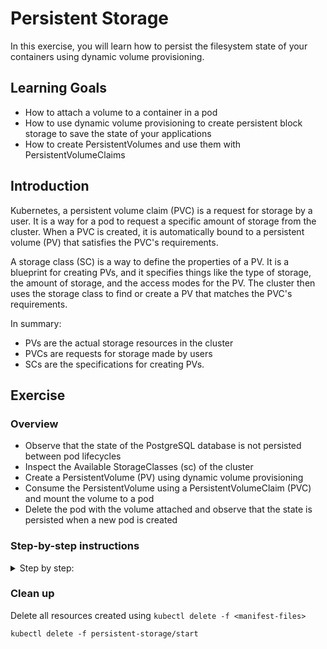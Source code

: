 # Persistent Storage

In this exercise, you will learn how to persist the filesystem state of your containers using
dynamic volume provisioning.

## Learning Goals

- How to attach a volume to a container in a pod
- How to use dynamic volume provisioning to create persistent block storage to save the
  state of your applications
- How to create PersistentVolumes and use them with PersistentVolumeClaims

## Introduction

Kubernetes, a persistent volume claim (PVC) is a request for storage by a user. It is a way for a
pod to request a specific amount of storage from the cluster. When a PVC is created, it is
automatically bound to a persistent volume (PV) that satisfies the PVC's requirements.

A storage class (SC) is a way to define the properties of a PV. It is a blueprint for creating PVs,
and it specifies things like the type of storage, the amount of storage, and the access modes for
the PV. The cluster then uses the storage class to find or create a PV that matches the PVC's
requirements.

In summary:

- PVs are the actual storage resources in the cluster
- PVCs are requests for storage made by users
- SCs are the specifications for creating PVs.

## Exercise

### Overview

- Observe that the state of the PostgreSQL database is not persisted between pod lifecycles
- Inspect the Available StorageClasses (sc) of the cluster
- Create a PersistentVolume (PV) using dynamic volume provisioning
- Consume the PersistentVolume using a PersistentVolumeClaim (PVC) and mount the volume to a pod
- Delete the pod with the volume attached and observe that the state is persisted when a new pod is created

### Step-by-step instructions

<details>
<summary>
Step by step:
</summary>

### Observe that the state of the PostgreSQL database is not persisted between pod lifecycles

Deploy the manifests located in `persistent-storage/start`

> :bulb: If you have resources already deployed from a previous exercise, you might want to clean
> them up first.

- Open the frontend webpage in your browser.
- Observe that the frontend reports that it is connected to the database.
- Add some quotes. We will need them later to test persistence
- Retrieve all of the quotes, and observe that your quotes are part of the retrieved quotes.
- Now delete the postgres pod using `kubectl delete pod <pod-name>`
- In the frontend webpage, retrieve quotes, and observe that you now only get the default 5 quotes
  from the database.

What we have observed here is that the state of our database is not persisted between pod lifecycles!
To fix this, we need to persist the filesystem state of our database container to a `volume`.

### Inspect the Available StorageClasses (sc) of the cluster

Use `kubectl` to get the available `StorageClasses` in the cluster, the shortname for `StorageClass`
is `sc`:

```shell
kubectl get StorageClasses
```

Expected output:

```shell
NAME   PROVISIONER             RECLAIMPOLICY   VOLUMEBINDINGMODE      ALLOWVOLUMEEXPANSION   AGE
gp2    kubernetes.io/aws-ebs   Delete          WaitForFirstConsumer   false                  3h43m
gp3    ebs.csi.aws.com         Delete          WaitForFirstConsumer   false                  3h29m
```

We see that we indeed have a `StorageClass` available and ready for use!

<details>

<summary>:bulb: What do the columns mean?</summary>

The output of the `kubectl get sc` command provides some useful information about the StorageClass:

- `PROVISIONER` The underlying storage provider, in this case `AWS EBS` (Elastic Block Storage)
- `RECLAIMPOLICY` What will happen with the volume when the `PersistentVolume` resource is deleted,
  in this case `Delete` will delete the block storage.
- `VOLUMEBINDINGMODE` specifies how to provision the actual volume, `WaitForFirstConsumer` will
  provision the actual volume object once there is a matching claim.
- `ALLOWVOLUMEEXPANSION` defines whether a volume can be expanded in size at a later point in time.

</details>

### Create a PersistentVolume (PV) using dynamic volume provisioning

Let's create a `PersistentVolume` (PV)!

While we could create a manifest for a `PersistentVolume` manually, we will not do that in this exercise.

In practice, we will almost always create a `PersistentVolume` by creating a `PersistentVolumeClaim`,
which uses a `StorageClass` to create the actual volume.

Create a new file `persistent-storage/start/postgres-pvc.yaml`

Copy and paste the below boilerplate yaml to the new file:

```yaml
apiVersion:
kind:
metadata:
  name:
spec:
  storageClassName:
  accessModes:
    -
  resources:
    requests:
      storage:
```

Next we fill in the values:

- The `apiVersion` should be `v1`
- The `kind` is `PersistentVolumeClaim`
- The `metadata.name` should be `postgres-pvc`
- From the previous section, we know that we have one or two `StorageClass` available, so we should
  choose one of them. "gp3" is faster and cheaper than "gp2" in AWS, so let's go with that by
  setting `spec.storageClassName` to `"gp3"` (with quotes)
- The `spec.accessModes` list should contain one item with the value `ReadWriteOnce`
- the `spec.resources.requests.storage` is the size of the volume in Gibibytes (Gi), set it to `5Gi`

<details>
<summary>The finished manifest should look like this</summary>

```yaml
apiVersion: v1
kind: PersistentVolumeClaim
metadata:
  name: postgres-pvc
spec:
  storageClassName: "gp3"
  accessModes:
    - ReadWriteOnce
  resources:
    requests:
      storage: 5Gi
```

</details>

Apply your new `PersistentVolumeClaim` with `kubectl apply`:

```shell
kubectl apply -f persistent-storage/start/postgres-pvc.yaml
```

Expected output:

```text
persistentvolumeclaim/postgres-pvc created
```

Check that the `PersistentVolumeClaim` was created using `kubectl get`:

```shell
kubectl get persistentvolumeclaim
```

Expected output:

```text
NAME           STATUS    VOLUME   CAPACITY   ACCESS MODES   STORAGECLASS   AGE
postgres-pvc   Pending                                      gp3            3m19s
```

Check if a `PersistentVolume` was created using `kubectl get`:

```shell
kubectl get persistentvolume
```

Expected output

```text
No resources found
```

> :bulb: `PersistentVolumes` objects are `cluster-wide`, ie, "not-namespaced", so you might see
> `PersistentVolumes` belonging to other users.

We expect that a PersistentVolume has not been created _yet._

As we can see in the `kubectl get persistentvolumeclaim` output above, our `PersistentVolumeClaim`
is in the `Pending` status.

This is because the `VOLUMEBINDINGMODE` of the StorageClass is set to `WaitForFirstConsumer`, as we
saw in the previous section.

`WaitForFirstConsumer` will not create the actual volume object until it is used by a pod.

> :bulb: The reason you might not want to always create volumes as soon as `pvc` objects are
> created is to reduce costs, by not creating resources that are not used before they are attached
> to a pod.

Let's attach the PersistentVolumeClaim to our postgres pod!

### Consume the PersistentVolume using a PersistentVolumeClaim (PVC) and mount the volume to a pod

Open the postgres deployment manifest in your text editor `persistent-storage/start/postgres-deployment.yaml`.

In the `spec.template.spec` add the following section:

```yaml
    ...
    spec:
      volumes:
        - name:
          persistentVolumeClaim:
            claimName:
      ...
```

Add the values to the snippet:

- `spec.template.spec.volumes[0].name` is the name we will reference when we mount the volume to a
  container in a moment. Set it to `postgres-pvc`.
- `spec.template.spec.volumes[0].persistentVolumeClaim.claimName` is the `name` of the
  `PersistentVolumeClaim` we have created above, set it to the name you used, e.g., `postgres-pvc`.

> :bulb: In this case, the volume name and reference to the `pvc` name are the same; this is
> coincidental, and they can be different.

<details>
<summary>How the finished manifest should look</summary>

```yaml
apiVersion: apps/v1
kind: Deployment
metadata:
  ...
spec:
  ...
  template:
    metadata:
      ...
    spec:
      volumes:
        - name: postgres-pvc # name we can reference below in container
          persistentVolumeClaim:
            claimName: postgres-pvc # name of the actual pvc
      containers:
      ...
```

</details>

Next, we mount the volume we have defined to the postgres container:

In the deployment manifest file, add the following section to the postgres container spec, e.g., `spec.template.spec.containers[0].volumeMounts`

```yaml
volumeMounts:
  - name:
    mountPath:
    subPath:
```

Fill in the values:

- `name` should be the name we specified above when we declared the available volumes.
  In this case, this should be `postgres-pvc`
- `mountPath` is the path in the container to mount the volume to. For postgres, the database state is
  stored to the path `/var/lib/postgresql/data`
- `subPath` should be `postgres`, and specifies a directory to be created within the volume. We need
  this because of a quirk with combining `AWS EBS` with Postgres. (If you are curious, why:
  <https://stackoverflow.com/a/51174380>)

<details>
<summary>The finished manifest should look like this</summary>

```yaml
apiVersion: apps/v1
kind: Deployment
metadata:
  ...
spec:
  ...
  template:
    metadata:
      ...
    spec:
      volumes:
        - name: postgres-pvc # name we can reference below in container
          persistentVolumeClaim:
            claimName: postgres-pvc # name of the actual PVC
      containers:
        - image: docker.io/library/postgres:14.3
          name: postgres
          ...
          env:
            ...
          volumeMounts:
            - name: postgres-pvc
              mountPath: /var/lib/postgresql/data
              subPath: postgres
```

</details>

Apply the changes to the PostgreSQL deployment using `kubectl apply`:

```shell
kubectl apply -f persistent-storage/start/postgres-deployment
```

Expected output:

```text
deployment.apps/postgres configured
```

Observe that the `PersistentVolume` is now created:

```shell
kubectl get persistentvolumeclaims,persistentvolumes
```

Expected output:

```text
NAME                                 STATUS   VOLUME                                     CAPACITY   ACCESS MODES   STORAGECLASS   VOLUMEATTRIBUTESCLASS   AGE
persistentvolumeclaim/postgres-pvc   Bound    pvc-60e5235b-e2bb-4d71-9136-3901ca4dece9   5Gi        RWO            gp3            <unset>                 3m55s

NAME                                                        CAPACITY   ACCESS MODES   RECLAIM POLICY   STATUS   CLAIM                                                STORAGECLASS   VOLUMEATTRIBUTESCLASS   REASON   AGE
persistentvolume/pvc-00e46d16-c3a8-4b4c-8ccd-aaef24970f01   25Gi       RWO            Delete           Bound    code-server-workstations/coder-home-workstation-7    gp3            <unset>                          8d
persistentvolume/pvc-016b6e52-0dd5-4285-be5e-684128d0d2a1   25Gi       RWO            Delete           Bound    code-server-workstations/coder-home-workstation-56   gp3            <unset>                          8d
persistentvolume/pvc-02a003e1-2e97-410c-9499-ffe1ae982713   25Gi       RWO            Delete           Bound    code-server-workstations/coder-home-workstation-60   gp3            <unset>                          8d
persistentvolume/pvc-02d94c4e-556e-4f18-b3cf-dce6aa866016   25Gi       RWO            Delete           Bound    code-server-workstations/coder-home-workstation-59   gp3            <unset>                          8d
persistentvolume/pvc-045d9e12-3666-4666-9c47-011066cf4ab7   25Gi       RWO            Delete           Bound    code-server-workstations/coder-home-workstation-39   gp3            <unset>                          8d
persistentvolume/pvc-0aa311ea-7ec6-466b-ad6f-e78ac4bdca48   25Gi       RWO            Delete           Bound    code-server-workstations/coder-home-workstation-73   gp3            <unset>                          8d
persistentvolume/pvc-11f71f9c-a63f-4af7-a0ca-b970f0e119c0   25Gi       RWO            Delete           Bound    code-server-workstations/coder-home-workstation-45   gp3            <unset>                          8d
persistentvolume/pvc-1251ec6e-bd77-44b7-b718-98a1f2f1451c   25Gi       RWO            Delete           Bound    code-server-workstations/coder-home-workstation-64   gp3            <unset>                          8d
persistentvolume/pvc-1543a4ec-2565-43e9-b343-8d4c48468475   25Gi       RWO            Delete           Bound    code-server-workstations/coder-home-workstation-11   gp3            <unset>                          8d
persistentvolume/pvc-15683509-945a-42a3-a37b-7a5a6e967439   25Gi       RWO            Delete           Bound    code-server-workstations/coder-home-workstation-65   gp3            <unset>                          8d
persistentvolume/pvc-15a06ade-2da8-421a-99d3-2069e2b6c196   25Gi       RWO            Delete           Bound    code-server-workstations/coder-home-workstation-76   gp3            <unset>                          8d
persistentvolume/pvc-16c167ad-1933-4bdf-a93f-ec4f18267d90   25Gi       RWO            Delete           Bound    code-server-workstations/coder-home-workstation-42   gp3            <unset>                          8d
persistentvolume/pvc-1a19f657-9057-4e7a-ad79-12a02d374f82   25Gi       RWO            Delete           Bound    code-server-workstations/coder-home-workstation-17   gp3            <unset>                          8d
persistentvolume/pvc-1e302766-f772-44fa-85e6-b920c436897a   25Gi       RWO            Delete           Bound    code-server-workstations/coder-home-workstation-0    gp3            <unset>                          8d
persistentvolume/pvc-1e697605-f0aa-42ee-b30e-d53dfd6caa2b   25Gi       RWO            Delete           Bound    code-server-workstations/coder-home-workstation-20   gp3            <unset>                          8d
persistentvolume/pvc-1fff9f26-6be9-4c17-accf-88a00207cbcd   25Gi       RWO            Delete           Bound    code-server-workstations/coder-home-workstation-34   gp3            <unset>                          8d
persistentvolume/pvc-22470c21-2fca-42c4-9e1c-a06be4ddf7ad   25Gi       RWO            Delete           Bound    code-server-workstations/coder-home-workstation-53   gp3            <unset>                          8d
persistentvolume/pvc-24ea8c05-8bdb-485b-8541-3eb67d2de012   25Gi       RWO            Delete           Bound    code-server-workstations/coder-home-workstation-4    gp3            <unset>                          8d
persistentvolume/pvc-2a99943d-b33a-4e70-bedf-c76a4470dde1   25Gi       RWO            Delete           Bound    code-server-workstations/coder-home-workstation-84   gp3            <unset>                          8d
persistentvolume/pvc-2cb0beda-b70a-4801-b1b2-2cb05d851837   25Gi       RWO            Delete           Bound    code-server-workstations/coder-home-workstation-62   gp3            <unset>                          8d
persistentvolume/pvc-2ee41664-c2f7-46ac-a509-23dd905fb548   25Gi       RWO            Delete           Bound    code-server-workstations/coder-home-workstation-24   gp3            <unset>                          8d
persistentvolume/pvc-3068b592-6f5c-40af-8f66-2f954e591bcf   5Gi        RWO            Delete           Bound    student-76/postgres-pvc                              gp3            <unset>                          5m53s
persistentvolume/pvc-33c97802-67b5-483b-a8e8-d80884ec1196   25Gi       RWO            Delete           Bound    code-server-workstations/coder-home-workstation-29   gp3            <unset>                          8d
persistentvolume/pvc-3535a091-be7f-449b-8989-d148b70852d7   25Gi       RWO            Delete           Bound    code-server-workstations/coder-home-workstation-67   gp3            <unset>                          8d
persistentvolume/pvc-3792c72a-695a-4d68-9027-180963099f30   25Gi       RWO            Delete           Bound    code-server-workstations/coder-home-workstation-46   gp3            <unset>                          8d
persistentvolume/pvc-39ffeb2e-e62f-4dbe-8e2f-62a508467ed8   25Gi       RWO            Delete           Bound    code-server-workstations/coder-home-workstation-48   gp3            <unset>                          8d
persistentvolume/pvc-3b89ae32-81b0-44eb-bc21-bd836f573bf3   25Gi       RWO            Delete           Bound    code-server-workstations/coder-home-workstation-63   gp3            <unset>                          8d
persistentvolume/pvc-3ceef6f6-e4cc-4d5a-b03d-47b2bba6790f   25Gi       RWO            Delete           Bound    code-server-workstations/coder-home-workstation-55   gp3            <unset>                          8d
persistentvolume/pvc-3d8a2aad-22f2-4695-a386-90319679bc01   25Gi       RWO            Delete           Bound    code-server-workstations/coder-home-workstation-70   gp3            <unset>                          8d
persistentvolume/pvc-3f19b19a-19f3-4bcd-be6f-4e91d7259ee9   25Gi       RWO            Delete           Bound    code-server-workstations/coder-home-workstation-2    gp3            <unset>                          8d
persistentvolume/pvc-41c1411b-f01f-4f6e-872b-3cf15243b59e   25Gi       RWO            Delete           Bound    code-server-workstations/coder-home-workstation-41   gp3            <unset>                          8d
persistentvolume/pvc-42be04f9-d366-4422-8362-10b94e8a637a   25Gi       RWO            Delete           Bound    code-server-workstations/coder-home-workstation-21   gp3            <unset>                          8d
persistentvolume/pvc-4ef28400-5fe4-414f-bde4-4ad7bf85f67f   25Gi       RWO            Delete           Bound    code-server-workstations/coder-home-workstation-68   gp3            <unset>                          8d
persistentvolume/pvc-503543a6-2605-4774-852a-b5a113cc53f5   25Gi       RWO            Delete           Bound    code-server-workstations/coder-home-workstation-15   gp3            <unset>                          8d
persistentvolume/pvc-50391d8c-aecb-4846-bfa3-d7fef0d3b2fd   25Gi       RWO            Delete           Bound    code-server-workstations/coder-home-workstation-52   gp3            <unset>                          8d
persistentvolume/pvc-574f3e6a-d7fd-4aad-a883-060b3a96d020   25Gi       RWO            Delete           Bound    code-server-workstations/coder-home-workstation-50   gp3            <unset>                          8d
persistentvolume/pvc-5a245381-a2bc-4eb5-ba57-2da4c3b369c8   5Gi        RWO            Delete           Bound    default/postgres-pvc                                 gp3            <unset>                          8d
persistentvolume/pvc-5b78be48-effc-43a7-b97d-315647117934   25Gi       RWO            Delete           Bound    code-server-workstations/coder-home-workstation-25   gp3            <unset>                          8d
persistentvolume/pvc-5cfac69b-2987-41e9-a31d-64977c114be6   25Gi       RWO            Delete           Bound    code-server-workstations/coder-home-workstation-23   gp3            <unset>                          8d
persistentvolume/pvc-60a6bab6-d141-46c5-a5d9-ce4180cb0a67   25Gi       RWO            Delete           Bound    code-server-workstations/coder-home-workstation-57   gp3            <unset>                          8d
persistentvolume/pvc-60e5235b-e2bb-4d71-9136-3901ca4dece9   5Gi        RWO            Delete           Bound    student-19/postgres-pvc                              gp3            <unset>                          14s
persistentvolume/pvc-626158a5-6acc-41f3-a2f4-7d613dd426dd   25Gi       RWO            Delete           Bound    code-server-workstations/coder-home-workstation-79   gp3            <unset>                          8d
persistentvolume/pvc-6499594c-af86-4b63-bc01-5f5c886db94b   25Gi       RWO            Delete           Bound    code-server-workstations/coder-home-workstation-78   gp3            <unset>                          8d
persistentvolume/pvc-66056829-2e5d-49eb-be99-119ee33aa3cd   25Gi       RWO            Delete           Bound    code-server-workstations/coder-home-workstation-27   gp3            <unset>                          8d
persistentvolume/pvc-68780327-7dff-473b-91db-0da48068cc97   25Gi       RWO            Delete           Bound    code-server-workstations/coder-home-workstation-51   gp3            <unset>                          8d
persistentvolume/pvc-69cbb582-0cfc-4032-ac2c-2a762f0541eb   25Gi       RWO            Delete           Bound    code-server-workstations/coder-home-workstation-82   gp3            <unset>                          8d
persistentvolume/pvc-69ff0d85-7707-4707-93cd-25282c7b51aa   25Gi       RWO            Delete           Bound    code-server-workstations/coder-home-workstation-6    gp3            <unset>                          8d
persistentvolume/pvc-6d3194e3-43ff-4cc4-9768-37eee336e0ca   25Gi       RWO            Delete           Bound    code-server-workstations/coder-home-workstation-83   gp3            <unset>                          8d
persistentvolume/pvc-70a366a2-8e74-42ba-bf65-60c329426df5   25Gi       RWO            Delete           Bound    code-server-workstations/coder-home-workstation-32   gp3            <unset>                          8d
persistentvolume/pvc-70bd719a-5568-40cd-8887-6ca16a1cd033   25Gi       RWO            Delete           Bound    code-server-workstations/coder-home-workstation-22   gp3            <unset>                          8d
persistentvolume/pvc-70e1d13b-652d-4d00-aa61-f25ed9ec5c6c   25Gi       RWO            Delete           Bound    code-server-workstations/coder-home-workstation-10   gp3            <unset>                          8d
persistentvolume/pvc-790e4b48-75ab-4134-b5a0-215777ab5535   25Gi       RWO            Delete           Bound    code-server-workstations/coder-home-workstation-61   gp3            <unset>                          8d
persistentvolume/pvc-7b82b1c3-d2d6-4ffd-81f2-13083748db22   25Gi       RWO            Delete           Bound    code-server-workstations/coder-home-workstation-12   gp3            <unset>                          8d
persistentvolume/pvc-7fb97a98-ed1c-4f31-9b3f-6f8da86935c7   25Gi       RWO            Delete           Bound    code-server-workstations/coder-home-workstation-26   gp3            <unset>                          8d
persistentvolume/pvc-843bef94-9aa5-42ee-a1be-8719ae3cec3b   25Gi       RWO            Delete           Bound    code-server-workstations/coder-home-workstation-69   gp3            <unset>                          8d
persistentvolume/pvc-86454318-e4dd-4d89-bdfe-edc40a61f45d   25Gi       RWO            Delete           Bound    code-server-workstations/coder-home-workstation-81   gp3            <unset>                          8d
persistentvolume/pvc-86ddae43-4633-486d-8820-fd49a96d22fc   25Gi       RWO            Delete           Bound    code-server-workstations/coder-home-workstation-31   gp3            <unset>                          8d
persistentvolume/pvc-8851181b-bfb5-4543-8068-70f86b3add26   25Gi       RWO            Delete           Bound    code-server-workstations/coder-home-workstation-8    gp3            <unset>                          8d
persistentvolume/pvc-8b28aff0-a45b-404e-9184-d8589816eb09   25Gi       RWO            Delete           Bound    code-server-workstations/coder-home-workstation-9    gp3            <unset>                          8d
persistentvolume/pvc-8ee4147a-8fdf-4829-a82d-c9a645a89474   25Gi       RWO            Delete           Bound    code-server-workstations/coder-home-workstation-3    gp3            <unset>                          8d
persistentvolume/pvc-90832763-265b-4cd0-b59b-55aec86c71ef   25Gi       RWO            Delete           Bound    code-server-workstations/coder-home-workstation-35   gp3            <unset>                          8d
persistentvolume/pvc-923fdb6b-327c-4095-9396-b5b7bec34892   25Gi       RWO            Delete           Bound    code-server-workstations/coder-home-workstation-18   gp3            <unset>                          8d
persistentvolume/pvc-924a9572-6257-406b-ba40-37b952128cbb   25Gi       RWO            Delete           Bound    code-server-workstations/coder-home-workstation-71   gp3            <unset>                          8d
persistentvolume/pvc-93047b15-80e2-4dc1-8764-3c6ce9eea314   25Gi       RWO            Delete           Bound    code-server-workstations/coder-home-workstation-72   gp3            <unset>                          8d
persistentvolume/pvc-9451c373-d40a-4556-83d7-7172071580f7   25Gi       RWO            Delete           Bound    code-server-workstations/coder-home-workstation-36   gp3            <unset>                          8d
persistentvolume/pvc-9454a68d-153a-4d80-a170-0bb45d61dce6   25Gi       RWO            Delete           Bound    code-server-workstations/coder-home-workstation-44   gp3            <unset>                          8d
persistentvolume/pvc-94ede42f-75cc-45d6-9f84-63b5f9c4978e   25Gi       RWO            Delete           Bound    code-server-workstations/coder-home-workstation-54   gp3            <unset>                          8d
persistentvolume/pvc-9b24acf2-80c1-4b05-add5-753d268513ab   25Gi       RWO            Delete           Bound    code-server-workstations/coder-home-workstation-1    gp3            <unset>                          8d
persistentvolume/pvc-9cf3f0c5-935b-4a9a-bd60-7eacdfeb186a   25Gi       RWO            Delete           Bound    code-server-workstations/coder-home-workstation-16   gp3            <unset>                          8d
persistentvolume/pvc-a5f6d728-026d-48f9-b7ef-c7e49eea3199   5Gi        RWO            Delete           Bound    student-44/postgres-pvc                              gp3            <unset>                          9s
persistentvolume/pvc-aa995fa4-7c0b-4bd4-bf67-7745f739b6b4   25Gi       RWO            Delete           Bound    code-server-workstations/coder-home-workstation-47   gp3            <unset>                          8d
persistentvolume/pvc-abf09c27-03e0-4b6a-8454-48e435f71f6e   25Gi       RWO            Delete           Bound    code-server-workstations/coder-home-workstation-19   gp3            <unset>                          8d
persistentvolume/pvc-af5efa42-db08-416d-af61-e92354570d52   25Gi       RWO            Delete           Bound    code-server-workstations/coder-home-workstation-43   gp3            <unset>                          8d
persistentvolume/pvc-b0cee09a-bfa3-4a29-98f6-3471b926de65   25Gi       RWO            Delete           Bound    code-server-workstations/coder-home-workstation-14   gp3            <unset>                          8d
persistentvolume/pvc-baa0a4bf-8057-4490-8015-cd162356f931   25Gi       RWO            Delete           Bound    code-server-workstations/coder-home-workstation-37   gp3            <unset>                          8d
persistentvolume/pvc-be655c26-365e-47e5-9cf6-73feace5731b   25Gi       RWO            Delete           Bound    code-server-workstations/coder-home-workstation-58   gp3            <unset>                          8d
persistentvolume/pvc-c206e055-8fd9-47b2-bcbf-a5781e5d4b12   25Gi       RWO            Delete           Bound    code-server-workstations/coder-home-workstation-38   gp3            <unset>                          8d
persistentvolume/pvc-c242d1d4-3448-4b26-8f15-972215653f21   25Gi       RWO            Delete           Bound    code-server-workstations/coder-home-workstation-13   gp3            <unset>                          8d
persistentvolume/pvc-d46e9612-5eb2-4851-a4e6-c075e216172e   25Gi       RWO            Delete           Bound    code-server-workstations/coder-home-workstation-5    gp3            <unset>                          8d
persistentvolume/pvc-d7fe5335-fb15-4e76-af5d-73cc44149a34   25Gi       RWO            Delete           Bound    code-server-workstations/coder-home-workstation-77   gp3            <unset>                          8d
persistentvolume/pvc-d9eae565-f372-47ed-8df4-d4e493e0d9d6   25Gi       RWO            Delete           Bound    code-server-workstations/coder-home-workstation-74   gp3            <unset>                          8d
persistentvolume/pvc-dd509e0c-208a-44b1-b0bd-a950fa3f05fa   25Gi       RWO            Delete           Bound    code-server-workstations/coder-home-workstation-75   gp3            <unset>                          8d
persistentvolume/pvc-dfe846e0-2a66-4680-8884-f12e93a8097f   25Gi       RWO            Delete           Bound    code-server-workstations/coder-home-workstation-28   gp3            <unset>                          8d
persistentvolume/pvc-e30a23fe-55de-4d8e-9f88-a2ae0c983db8   25Gi       RWO            Delete           Bound    code-server-workstations/coder-home-workstation-40   gp3            <unset>                          8d
persistentvolume/pvc-e30cbac1-00e3-4d2a-a4c8-d7bf67069592   25Gi       RWO            Delete           Bound    code-server-workstations/coder-home-workstation-66   gp3            <unset>                          8d
persistentvolume/pvc-e37b322a-1a60-48ce-ab7c-f110989801e7   25Gi       RWO            Delete           Bound    code-server-workstations/coder-home-workstation-30   gp3            <unset>                          8d
persistentvolume/pvc-e3d0e01b-09c4-4ebf-b150-e2ef72ec7d46   25Gi       RWO            Delete           Bound    code-server-workstations/coder-home-workstation-49   gp3            <unset>                          8d
persistentvolume/pvc-e85c0f94-e1d3-4234-9eb8-19541fa9d38f   25Gi       RWO            Delete           Bound    code-server-workstations/coder-home-workstation-33   gp3            <unset>                          8d
persistentvolume/pvc-f2ad2087-120d-417b-aa53-26b0fe41d416   5Gi        RWO            Delete           Bound    student-0/postgres-pvc                               gp3            <unset>                          6h17m
persistentvolume/pvc-fa0dca95-bf4a-437b-9112-ad6b5ec7dacd   25Gi       RWO            Delete           Bound    code-server-workstations/coder-home-workstation-80   gp3            <unset>                          8d
persistentvolume/pvc-fc17f2e1-c7bc-4a43-8e3d-956dbedb0e97   8Gi        RWO            Delete           Bound    monitoring/prometheus-server                         gp3            <unset>                          8d
```

### Delete pod with volume attached and observe that state is persisted when a new pod is created

Now that the state of our PostgreSQL database is persisted to the volume, let's verify:

- Open the frontend webpage and add some quotes
- Retrieve quotes from the database, and observe that your quotes are among them
- Delete the database pod with `kubectl delete pod <postgres-pod-name>`
- Wait for the postgres pod to be recreated (you can watch for pod changes with `kubectl get pods --watch`)
- In the frontend webpage, retrieve quotes and observe that your quotes are among them

</details>

### Clean up

Delete all resources created using `kubectl delete -f <manifest-files>`

```shell
kubectl delete -f persistent-storage/start
```
